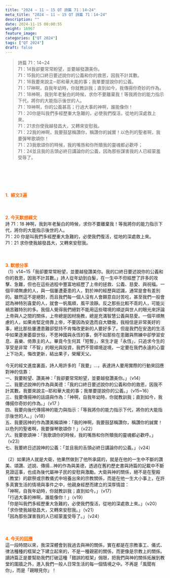 ```yaml
---
title: "2024 – 11 – 15 QT 詩篇 71：14~24"
meta_title: "2024 – 11 – 15 QT 詩篇 71：14~24"
description: ""
date: 2024-11-15 00:00:55
weight: 16967
feature_image: 
categories: ["QT 2024"]
tags: ["QT 2024"]
draft: false
---
```


<blockquote>詩篇 71：14~24<br />
71：14我卻要常常盼望，並要越發讚美你。<br />
71：15我的口終日要述說你的公義和你的救恩，因我不計其數。<br />
71：16我要來說主─耶和華大能的事；我單要提說你的公義。<br />
71：17神啊，自我年幼時，你就教訓我；直到如今，我傳揚你奇妙的作為。<br />
71：18神啊，我到年老髮白的時候，求你不要離棄我！等我將你的能力指示下代，將你的大能指示後世的人。<br />
71：19神啊，你的公義甚高；行過大事的神啊，誰能像你！<br />
71：20你是叫我們多經歷重大急難的，必使我們復活，從地的深處救上來。<br />
71：21求你使我越發昌大，又轉來安慰我。<br />
71：22我的神啊，我要鼓瑟稱讚你，稱讚你的誠實！以色列的聖者啊，我要彈琴歌頌你！<br />
71：23我歌頌你的時候，我的嘴唇和你所贖我的靈魂都必歡呼；<br />
71：24並且我的舌頭必終日講論你的公義，因為那些謀害我的人已經蒙羞受辱了。</blockquote><br />
&nbsp;<br />
<br />
&nbsp;<br />
<br />
<span style="color: #ff6600;" data-darkreader-inline-color=""><strong>1.  經文3遍</strong></span><br />
<br />
&nbsp;<br />
<br />
<span style="color: #ff6600;" data-darkreader-inline-color=""><strong>2. 今天默想經文<br />
</strong></span>詩 71：18 神啊，我到年老髮白的時候，求你不要離棄我！等我將你的能力指示下代，將你的大能指示後世的人。<br />
71：20 你是叫我們多經歷重大急難的，必使我們復活，從地的深處救上來。<br />
71：21 求你使我越發昌大，又轉來安慰我。<br />
<br />
&nbsp;<br />
<br />
<strong><span style="color: #ff6600;" data-darkreader-inline-color="">3. 默想分享<br />
</span></strong>（1）v14~15「我卻要常常盼望，並要越發讚美你。我的口終日要述說你的公義和你的救恩，因我不計其數。」詩人從年幼到白髮，在一生中不但經歷了許多的攻擊、急難，但也在這些過程中豐富地經歷了上帝的拯救、公義、慈愛、與祝福。一個平順無慮的人，與一個屢遭憂患的人，對於神的經歷與認識，通常是會有差別的。雖然這不是絕對，而且我們每一個人沒有人會願意自討苦吃，甚至我們一般會認為神特別喜愛的人，就會一帆風順，風平浪靜。反之那些比較不乖的人，可能災禍苦難特別的多。我個人覺得我們絕對不能用這些環境的順逆與世人的眼光來評論上帝與人之間的關係，上帝總是因材施教，總是充滿智慧公義與慈愛。一個平順無慮的人，如果肯堅定倚靠上帝，不要因為安逸而自大驕傲，我相信是非常美好的事，總比那些屢遭患難卻堅持不肯悔改更新的人要好多了。但是我們在安逸的生活中如果逐漸萎靡世俗，不思神國與永恆的事，倒不如那些在患難與熬練中卻學習安息、喜樂、倚靠主的人。畢竟今生何其「短暫」，來生才是「永恆」，只追求今生的享受是非常「不智」的眼光與投資，我們不管順境逆境，一定要在我們永遠的心靈上下功夫，悔改更新，結出果子，榮耀天父。<br />
<br />
今天的經文進度裏面，詩人用許多的「我要」…，表達詩人要用實際的行動來回應對神的信靠：<br />
一、我要盼望、讚美神：「我卻要常常盼望，並要越發讚美你。」（v14）<br />
二、我要述說神的作為與美德：「我的口終日要述說你的公義和你的救恩，因我不計其數。我要來說主─耶和華大能的事；我單要提說你的公義。」（v15~16）<br />
三、我要傳揚神的話語與作為：「神啊，自我年幼時，你就教訓我；直到如今，我傳揚你奇妙的作為。」（v17 ）<br />
四、我要向後代傳揚神的能力與指示：「等我將你的能力指示下代，將你的大能指示後世的人。」（v18）<br />
五、我要因神的作為讚美稱頌神：「我的神啊，我要鼓瑟稱讚你，稱讚你的誠實！以色列的聖者啊，我要彈琴歌頌你！」（v22）<br />
六、我要歌頌神：「我歌頌你的時候，我的嘴唇和你所贖我的靈魂都必歡呼。」（v23）<br />
七、我要終日述說神的公義：「並且我的舌頭必終日講論你的公義。」（v24）<br />
<br />
（2）如果詩人就是大衛，他果然做到了他所承諾的，就是在他的一生中不斷的讚美、頌讚、述說、傳揚…神的作為與美德，透過在舊約歷史書與詩篇的記載中不斷見證這事，也成為後代屬神子民的安慰與激勵。大衛與神的關係，絕不是在聖殿（教堂）的獻祭或宗教儀式中培養出來的宗教關係，而是在他一生大小事上，在許多真實生活的情境與事件之中，他親身經歷而建立的深厚情誼：<br />
「神啊，自我年幼時，你就教訓我；直到如今。」（v17）<br />
「行過大事的神啊，誰能像你！」（v19）<br />
「你是叫我們多經歷重大急難的，必使我們復活，從地的深處救上來。」（v20）<br />
「求你使我越發昌大，又轉來安慰我。」（v21）<br />
「因為那些謀害我的人已經蒙羞受辱了。」（v24）<br />
<br />
&nbsp;<br />
<br />
<strong style="font-size: inherit;"><span style="color: #ff6600;" data-darkreader-inline-color="">4. 今天的回應<br />
</span></strong>這一段時間以來，我深深體會到我過去與神的關係，實在都是在宗教事工、儀式、律法種種的框架之下建立起來的，不是一種親密的關係，而更像是宗教上的關係。讀詩篇正是要幫助我們打破這種「錯誤的框架」侷限，把我們與神的關係拓展到教堂的圍牆之外，進入我們一般人日常生活的每一個情境之中。不再是「風聞有你」，而是「親眼見你」！
        